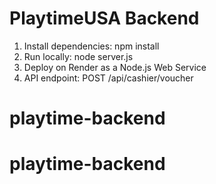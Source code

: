# PlaytimeUSA Backend

1. Install dependencies: npm install
2. Run locally: node server.js
3. Deploy on Render as a Node.js Web Service
4. API endpoint: POST /api/cashier/voucher

# playtime-backend
# playtime-backend
